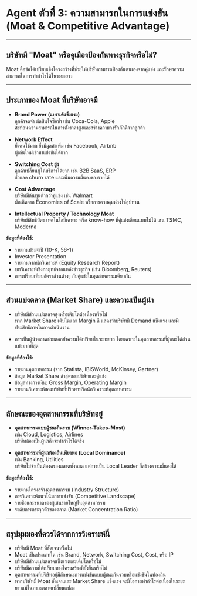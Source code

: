 # Agent ตัวที่ 3: ความสามารถในการแข่งขัน (Moat & Competitive Advantage)

---

## บริษัทมี "Moat" หรือคูเมืองป้องกันทางธุรกิจหรือไม่?

Moat คือข้อได้เปรียบเชิงโครงสร้างที่ช่วยให้บริษัทสามารถป้องกันตนเองจากคู่แข่ง และรักษาความสามารถในการทำกำไรได้ในระยะยาว

---

## ประเภทของ Moat ที่บริษัทอาจมี

- **Brand Power (แบรนด์แข็งแรง)**  
  ลูกค้าจดจำ ตัดสินใจซื้อซ้ำ เช่น Coca-Cola, Apple  
  สะท้อนความสามารถในการตั้งราคาสูงและสร้างความจงรักภักดีจากลูกค้า

- **Network Effect**  
  ยิ่งคนใช้มาก ยิ่งมีมูลค่าเพิ่ม เช่น Facebook, Airbnb  
  ผู้เล่นใหม่เข้ามาแข่งขันได้ยาก

- **Switching Cost สูง**  
  ลูกค้าเปลี่ยนผู้ให้บริการได้ยาก เช่น B2B SaaS, ERP  
  ช่วยลด churn rate และเพิ่มความมั่นคงของรายได้

- **Cost Advantage**  
  บริษัทมีต้นทุนต่ำกว่าคู่แข่ง เช่น Walmart  
  มักเกิดจาก Economies of Scale หรือการควบคุมห่วงโซ่อุปทาน

- **Intellectual Property / Technology Moat**  
  บริษัทมีสิทธิบัตร เทคโนโลยีเฉพาะ หรือ know-how ที่คู่แข่งเลียนแบบไม่ได้ เช่น TSMC, Moderna

**ข้อมูลที่ต้องใช้:**
- รายงานประจำปี (10-K, 56-1)
- Investor Presentation
- รายงานจากนักวิเคราะห์ (Equity Research Report)
- บทวิเคราะห์เชิงกลยุทธ์จากแหล่งข่าวธุรกิจ (เช่น Bloomberg, Reuters)
- การเปรียบเทียบอัตราส่วนต่างๆ กับคู่แข่งในอุตสาหกรรมเดียวกัน

---

## ส่วนแบ่งตลาด (Market Share) และความเป็นผู้นำ

- บริษัทมีส่วนแบ่งตลาดสูงหรือเติบโตต่อเนื่องหรือไม่  
  หาก Market Share เติบโตและ Margin ดี แสดงว่าบริษัทมี Demand แข็งแรง และมีประสิทธิภาพในการดำเนินงาน

- การเป็นผู้นำตลาดช่วยตอกย้ำความได้เปรียบในระยะยาว โดยเฉพาะในอุตสาหกรรมที่ผู้ชนะได้ส่วนแบ่งมากที่สุด

**ข้อมูลที่ต้องใช้:**
- รายงานอุตสาหกรรม (จาก Statista, IBISWorld, McKinsey, Gartner)
- ข้อมูล Market Share ล่าสุดของบริษัทและคู่แข่ง
- ข้อมูลทางการเงิน: Gross Margin, Operating Margin
- รายงานวิเคราะห์ของบริษัทที่ปรึกษาหรือนักวิเคราะห์อุตสาหกรรม

---

## ลักษณะของอุตสาหกรรมที่บริษัทอยู่

- **อุตสาหกรรมแบบผู้ชนะกินรวบ (Winner-Takes-Most)**  
  เช่น Cloud, Logistics, Airlines  
  บริษัทต้องเป็นผู้นำถึงจะทำกำไรได้จริง

- **อุตสาหกรรมที่ผู้นำท้องถิ่นเพียงพอ (Local Dominance)**  
  เช่น Banking, Utilities  
  บริษัทไม่จำเป็นต้องครองตลาดทั้งหมด แต่การเป็น Local Leader ก็สร้างความมั่นคงได้

**ข้อมูลที่ต้องใช้:**
- รายงานโครงสร้างอุตสาหกรรม (Industry Structure)
- การวิเคราะห์แนวโน้มการแข่งขัน (Competitive Landscape)
- รายชื่อและขนาดของผู้เล่นรายใหญ่ในอุตสาหกรรม
- ระดับการกระจุกตัวของตลาด (Market Concentration Ratio)

---

## สรุปมุมมองที่ควรได้จากการวิเคราะห์นี้

- บริษัทมี Moat ที่ชัดเจนหรือไม่
- Moat เป็นประเภทใด เช่น Brand, Network, Switching Cost, Cost, หรือ IP
- บริษัทมีส่วนแบ่งตลาดแข็งแรงและเติบโตหรือไม่
- บริษัทมีความได้เปรียบทางโครงสร้างที่ยั่งยืนหรือไม่
- อุตสาหกรรมที่บริษัทอยู่มีลักษณะการแข่งขันแบบผู้ชนะกินรวบหรือแข่งขันในท้องถิ่น
- หากบริษัทมี Moat ชัดเจนและ Market Share แข็งแรง จะมีโอกาสทำกำไรต่อเนื่องในระยะยาวแม้ในภาวะตลาดเปลี่ยนแปลง

